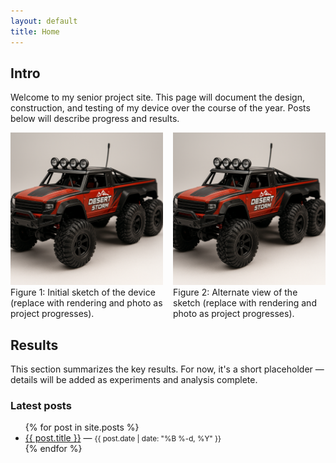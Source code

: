 ```yaml
---
layout: default
title: Home
---
```


<!-- Home page: No main heading required per spec -->

## Intro

Welcome to my senior project site. This page will document the design, construction, and testing of my device over the course of the year. Posts below will describe progress and results.

<div style="display:flex;gap:1rem;flex-wrap:wrap;align-items:flex-start;">
  <figure style="flex:1 1 45%;margin:0;">
    <img src="assets/6-wheel.png" alt="Sketch of the device - view 1" style="width:100%;height:auto;">
    <figcaption>Figure 1: Initial sketch of the device (replace with rendering and photo as project progresses).</figcaption>
  </figure>
  <figure style="flex:1 1 45%;margin:0;">
    <img src="assets/6-wheel.png" alt="Sketch of the device - view 2" style="width:100%;height:auto;">
    <figcaption>Figure 2: Alternate view of the sketch (replace with rendering and photo as project progresses).</figcaption>
  </figure>
</div>

## Results

This section summarizes the key results. For now, it's a short placeholder — details will be added as experiments and analysis complete.

### Latest posts

<ul class="post-list">
  {% for post in site.posts %}
    <li>
      <a href="{{ post.url | relative_url }}">{{ post.title }}</a> — <small>{{ post.date | date: "%B %-d, %Y" }}</small>
    </li>
  {% endfor %}
</ul>
